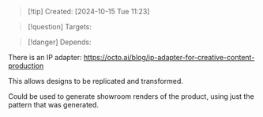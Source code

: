 
>[!tip] Created: [2024-10-15 Tue 11:23]

>[!question] Targets: 

>[!danger] Depends: 

There is an IP adapter: https://octo.ai/blog/ip-adapter-for-creative-content-production

This allows designs to be replicated and transformed.

Could be used to generate showroom renders of the product, using just the pattern that was generated.